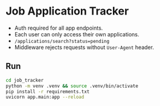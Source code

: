 # Job Application Tracker

- Auth required for all app endpoints.
- Each user can only access their own applications.
- `/applications/search?status=pending`
- Middleware rejects requests without `User-Agent` header.

## Run
```bash
cd job_tracker
python -m venv .venv && source .venv/bin/activate
pip install -r requirements.txt
uvicorn app.main:app --reload
```
